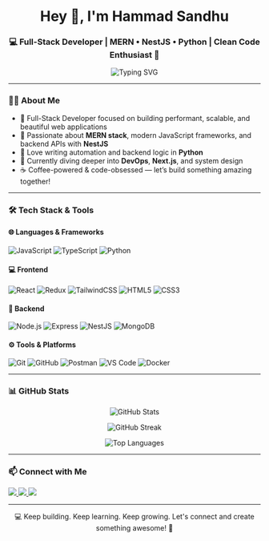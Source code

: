 <h1 align="center">Hey 👋, I'm Hammad Sandhu</h1>
<h3 align="center">💻 Full-Stack Developer | MERN • NestJS • Python | Clean Code Enthusiast 🚀</h3>

<p align="center">
  <img src="https://readme-typing-svg.herokuapp.com?font=Fira+Code&duration=3000&pause=1000&center=true&vCenter=true&width=440&lines=Full-Stack+Web+Developer;MERN+%7C+NestJS+%7C+Python;Clean+Code+%26+Creative+Solutions;Building+Better+Web+Experiences" alt="Typing SVG" />
</p>

---

### 🧑‍💻 About Me

- 🎯 Full-Stack Developer focused on building performant, scalable, and beautiful web applications  
- 🧠 Passionate about **MERN stack**, modern JavaScript frameworks, and backend APIs with **NestJS**
- 🐍 Love writing automation and backend logic in **Python**
- 💼 Currently diving deeper into **DevOps**, **Next.js**, and system design  
- ☕ Coffee-powered & code-obsessed — let’s build something amazing together!

---

### 🛠️ Tech Stack & Tools

#### 🌐 Languages & Frameworks  
![JavaScript](https://img.shields.io/badge/JavaScript-F7DF1E?logo=javascript&logoColor=black)
![TypeScript](https://img.shields.io/badge/TypeScript-3178C6?logo=typescript&logoColor=white)
![Python](https://img.shields.io/badge/Python-3776AB?logo=python&logoColor=white)

#### 💻 Frontend  
![React](https://img.shields.io/badge/React-61DAFB?logo=react&logoColor=black)
![Redux](https://img.shields.io/badge/Redux-764ABC?logo=redux&logoColor=white)
![TailwindCSS](https://img.shields.io/badge/TailwindCSS-38B2AC?logo=tailwind-css&logoColor=white)
![HTML5](https://img.shields.io/badge/HTML5-E34F26?logo=html5&logoColor=white)
![CSS3](https://img.shields.io/badge/CSS3-1572B6?logo=css3&logoColor=white)

#### 🔧 Backend  
![Node.js](https://img.shields.io/badge/Node.js-339933?logo=node.js&logoColor=white)
![Express](https://img.shields.io/badge/Express.js-000000?logo=express&logoColor=white)
![NestJS](https://img.shields.io/badge/NestJS-E0234E?logo=nestjs&logoColor=white)
![MongoDB](https://img.shields.io/badge/MongoDB-47A248?logo=mongodb&logoColor=white)

#### ⚙️ Tools & Platforms  
![Git](https://img.shields.io/badge/Git-F05032?logo=git&logoColor=white)
![GitHub](https://img.shields.io/badge/GitHub-181717?logo=github&logoColor=white)
![Postman](https://img.shields.io/badge/Postman-FF6C37?logo=postman&logoColor=white)
![VS Code](https://img.shields.io/badge/VSCode-007ACC?logo=visual-studio-code&logoColor=white)
![Docker](https://img.shields.io/badge/Docker-2496ED?logo=docker&logoColor=white)

---

### 📊 GitHub Stats

<p align="center">
  <img src="https://github-readme-stats.vercel.app/api?username=hammadSandhu&show_icons=true&theme=github_dark&hide_border=false&count_private=true" alt="GitHub Stats" />
</p>

<p align="center">
  <img src="https://github-readme-streak-stats.herokuapp.com/?user=hammadSandhu&theme=github-dark&hide_border=false" alt="GitHub Streak" />
</p>

<p align="center">
  <img src="https://github-readme-stats.vercel.app/api/top-langs/?username=hammadSandhu&layout=compact&theme=github_dark&hide_border=false" alt="Top Languages" />
</p>

---

### 📫 Connect with Me

<p align="left">
  <a href="mailto:hammadsandhuu@gmail.com">
    <img src="https://img.shields.io/badge/Gmail-D14836?style=flat-square&logo=gmail&logoColor=white" />
  </a>
  <a href="https://www.linkedin.com/in/muhammad-hammad" target="_blank">
    <img src="https://img.shields.io/badge/LinkedIn-0A66C2?style=flat-square&logo=linkedin&logoColor=white" />
  </a>
  <a href="https://mrhammad.vercel.app" target="_blank">
    <img src="https://img.shields.io/badge/Portfolio-000000?style=flat-square&logo=vercel&logoColor=white" />
  </a>
</p>

---

<p align="center">
  💻 Keep building. Keep learning. Keep growing. Let's connect and create something awesome! 🚀
</p>
